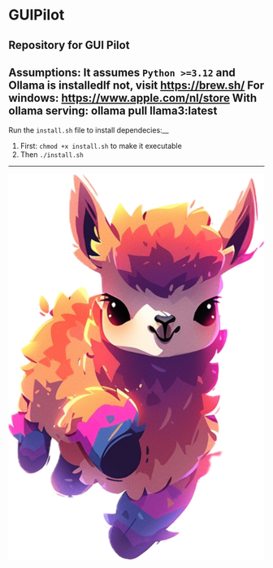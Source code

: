 # GUIPilot
## Repository for GUI Pilot

Assumptions: It assumes `Python >=3.12`  and Ollama is installedIf not, visit https://brew.sh/
For windows: https://www.apple.com/nl/store
With ollama serving: ollama pull llama3:latest
---
Run the `install.sh` file to install dependecies:__
1. First: `chmod +x install.sh` to make it executable
2. Then `./install.sh`
---
![alt text](image.png)